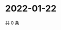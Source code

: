 # 2022-01-22

共 0 条

<!-- BEGIN WEIBO -->
<!-- 最后更新时间 Sat Jan 22 2022 22:00:46 GMT+0800 (China Standard Time) -->

<!-- END WEIBO -->

